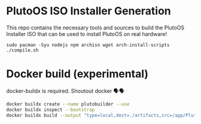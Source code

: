 # PlutoOS ISO Installer Generation

This repo contains the necessary tools and sources to build the PlutoOS Installer ISO that can be used to install PlutoOS on real hardware!

```
sudo pacman -Syu nodejs npm archiso wget arch-install-scripts
./compile.sh
````


# Docker build (experimental)
docker-buildx is required. Shoutout docker 🗣️🗣️

```bash
docker buildx create --name plutobuilder --use
docker buildx inspect --bootstrap
docker buildx build --output "type=local,dest=./artifacts,src=/app/PlutoInstallerScript/out" .
```
